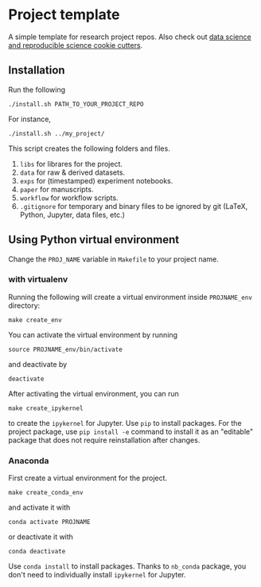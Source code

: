# Project template

A simple template for research project repos. Also check out [data science and
reproducible science cookie
cutters](https://github.com/audreyr/cookiecutter#data-science).

## Installation

Run the following

```
./install.sh PATH_TO_YOUR_PROJECT_REPO
```

For instance, 

```
./install.sh ../my_project/
```

This script creates the following folders and files. 

1. `libs` for librares for the project.
1. `data` for raw & derived datasets. 
1. `exps` for (timestamped) experiment notebooks.
1. `paper` for manuscripts.
1. `workflow` for workflow scripts.
1. `.gitignore` for temporary and binary files to be ignored by git (LaTeX, Python, Jupyter, data files, etc.)

## Using Python virtual environment

Change the `PROJ_NAME` variable in `Makefile` to your project name. 

### with virtualenv

Running the following will create a virtual environment inside `PROJNAME_env` directory:

```
make create_env
```

You can activate the virtual environment by running 

```
source PROJNAME_env/bin/activate
```

and deactivate by 

```
deactivate
```

After activating the virtual environment, you can run 

```
make create_ipykernel
```

to create the `ipykernel` for Jupyter. Use `pip` to install packages. For the
project package, use `pip install -e` command to install it as an "editable"
package that does not require reinstallation after changes. 


### Anaconda

First create a virtual environment for the project.

```
make create_conda_env
```

and activate it with

```
conda activate PROJNAME
```

or deactivate it with

```
conda deactivate
```

Use `conda install` to install packages. Thanks to `nb_conda` package, you don't need to individually install `ipykernel` for Jupyter. 
